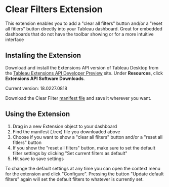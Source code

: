 # Clear Filters Extension

This extension enables you to add a "clear all filters" button and/or a "reset all fitlers" button directly into your Tableau dashboard. Great for embedded dashboards that do not have the toolbar showing or for a more intuitive interface

## Installing the Extension

Download and install the Extensions API version of Tableau Desktop from the [Tableau Extensions API Developer Preview](https://prerelease.tableau.com) site. Under **Resources**, click **Extensions API Software Downloads**. 

Current version: 18.0227.0818

Download the Clear Filter [manifest file](https://keshiarose.github.io/Clear-Filters/ClearFilters.trex) and save it wherever you want.

## Using the Extension
1.	Drag in a new Extension object to your dashboard
2.	Find the manifest (.trex) file you downloaded above
3.  Choose if you want to show a "clear all filters" button and/or a "reset all fitlers" button
4.  If you show the "reset all filters" button, make sure to set the default filter settings by clicking "Set current filters as default"
5.  Hit save to save settings

To change the default settings at any time you can open the context menu for the extension and click "Configure". Pressing the button "Update default filters" again will set the default filters to whatever is currently set.
